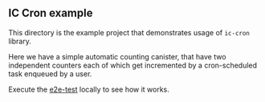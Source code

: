 ## IC Cron example

This directory is the example project that demonstrates usage of `ic-cron` library.

Here we have a simple automatic counting canister, that have two independent counters each of which get incremented by a
cron-scheduled task enqueued by a user.

Execute the [e2e-test](../e2e-test) locally to see how it works. 
